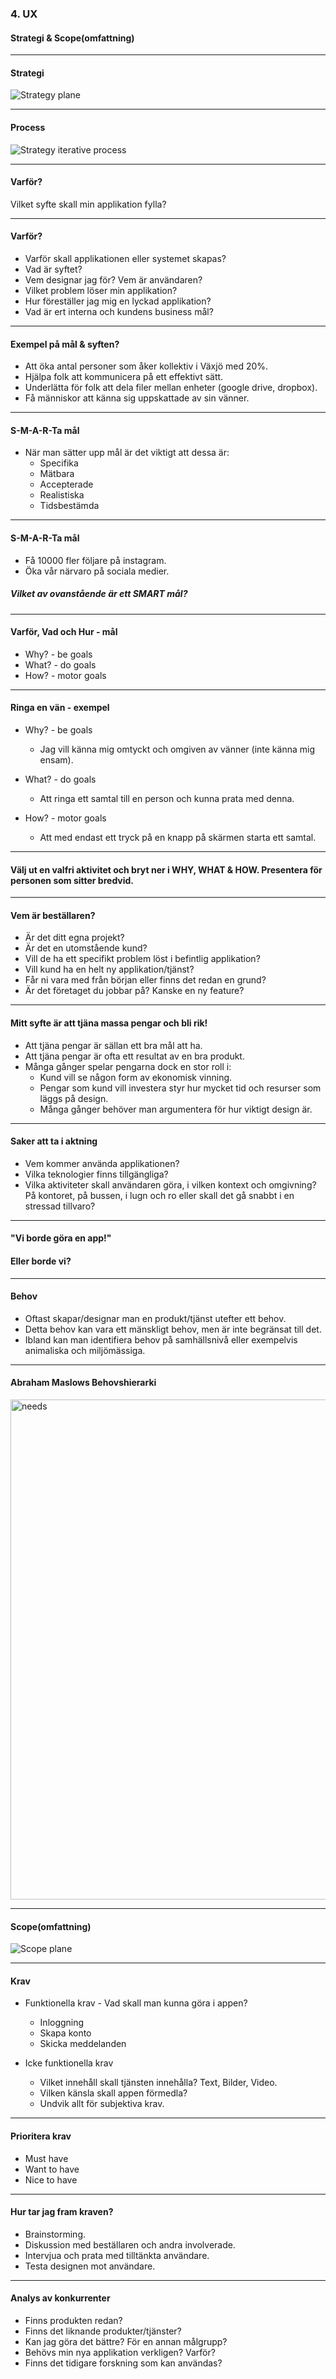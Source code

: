 ### 4. UX
#### Strategi & Scope(omfattning)


---

#### Strategi
<img src="/media/ux-images/ux-4/strategi.png" alt="Strategy plane">


---

#### Process
<img src="/media/ux-images/ux-4/iterativ-strat.png" alt="Strategy iterative process">


---

#### Varför?
Vilket syfte skall min applikation fylla?


---

#### Varför?

* Varför skall applikationen eller systemet skapas?
* Vad är syftet?
* Vem designar jag för? Vem är användaren?
* Vilket problem löser min applikation?
* Hur föreställer jag mig en lyckad applikation?
* Vad är ert interna och kundens business mål?


---

#### Exempel på mål & syften?

* Att öka antal personer som åker kollektiv i Växjö med 20%.
* Hjälpa folk att kommunicera på ett effektivt sätt.
* Underlätta för folk att dela filer mellan enheter (google drive, dropbox).
* Få människor att känna sig uppskattade av sin vänner.


---

#### S-M-A-R-Ta mål

* När man sätter upp mål är det viktigt att dessa är:
  * Specifika
  * Mätbara
  * Accepterade
  * Realistiska
  * Tidsbestämda
	


---

#### S-M-A-R-Ta mål

* Få 10000 fler följare på instagram.
* Öka vår närvaro på sociala medier.

##### Vilket av ovanstående är ett SMART mål?


---

#### Varför, Vad och Hur - mål

* Why? - be goals
* What? - do goals
* How? - motor goals


---

#### Ringa en vän - exempel

* Why? - be goals
	
  * Jag vill känna mig omtyckt och omgiven av vänner (inte känna mig ensam).
	
* What? - do goals
	
  * Att ringa ett samtal till en person och kunna prata med denna.
	
* How? - motor goals
	
  * Att med endast ett tryck på en knapp på skärmen starta ett samtal.
	


---

#### Välj ut en valfri aktivitet och bryt ner i WHY, WHAT & HOW. Presentera för personen som sitter bredvid.


---

#### Vem är beställaren?

* Är det ditt egna projekt?
* Är det en utomstående kund?
* Vill de ha ett specifikt problem löst i befintlig applikation?
* Vill kund ha en helt ny applikation/tjänst?
* Får ni vara med från början eller finns det redan en grund?
* Är det företaget du jobbar på? Kanske en ny feature?


---

#### Mitt syfte är att tjäna massa pengar och bli rik!

* Att tjäna pengar är sällan ett bra mål att ha.
* Att tjäna pengar är ofta ett resultat av en bra produkt.
* Många gånger spelar pengarna dock en stor roll i:
  * Kund vill se någon form av ekonomisk vinning.
  * Pengar som kund vill investera styr hur mycket tid och resurser som läggs på design.
  * Många gånger behöver man argumentera för hur viktigt design är.
	


---

#### Saker att ta i aktning

* Vem kommer använda applikationen?
* Vilka teknologier finns tillgängliga?
* Vilka aktiviteter skall användaren göra, i vilken kontext och omgivning? På kontoret, på bussen, i lugn och ro eller skall det gå snabbt i en stressad tillvaro?


---

#### "Vi borde göra en app!"
#### Eller borde vi?

---

#### Behov

* Oftast skapar/designar man en produkt/tjänst utefter ett behov.
* Detta behov kan vara ett mänskligt behov, men är inte begränsat till det.
* Ibland kan man identifiera behov på samhällsnivå eller exempelvis animaliska och miljömässiga.


---

#### Abraham Maslows Behovshierarki
<img style="width: 800px;" src="/media/ux-images/ux-4/needs.png" alt="needs">


---

#### Scope(omfattning)
<img src="/media/ux-images/ux-4/scope.png" alt="Scope plane">


---

#### Krav

* Funktionella krav - Vad skall man kunna göra i appen?
  * Inloggning
  * Skapa konto
  * Skicka meddelanden
	
* Icke funktionella krav
  * Vilket innehåll skall tjänsten innehålla? Text, Bilder, Video.
  * Vilken känsla skall appen förmedla?
  * Undvik allt för subjektiva krav.
	


---

#### Prioritera krav

* Must have
* Want to have
* Nice to have


---

#### Hur tar jag fram kraven?

* Brainstorming.
* Diskussion med beställaren och andra involverade.
* Intervjua och prata med tilltänkta användare.
* Testa designen mot användare.


---

#### Analys av konkurrenter

* Finns produkten redan?
* Finns det liknande produkter/tjänster?
* Kan jag göra det bättre? För en annan målgrupp?
* Behövs min nya applikation verkligen? Varför?
* Finns det tidigare forskning som kan användas?